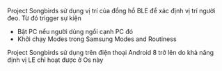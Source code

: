 Project Songbirds sử dụng vị trí của đồng hồ BLE để xác định vị trí người đeo. Từ đó trigger sự kiện
 + Bật PC nếu người dùng ngồi cạnh PC đó
 + Khởi chạy Modes trong Samsung Modes and Routiness
   
Project Songbirds sử dụng trên điện thoại Android 8 trở lên do khả năng định vị LE chỉ hoạt được ở Os này
